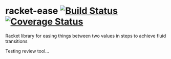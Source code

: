# racket-ease [![Build Status](https://travis-ci.org/jackfirth/racket-ease.svg)](https://travis-ci.org/jackfirth/racket-ease) [![Coverage Status](https://coveralls.io/repos/jackfirth/racket-ease/badge.svg?branch=master&service=github)](https://coveralls.io/github/jackfirth/racket-ease?branch=master)
Racket library for easing things between two values in steps to achieve fluid transitions

Testing review tool...
